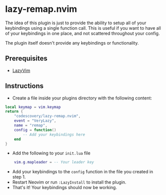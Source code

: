 # lazy-remap.nvim

The idea of this plugin is just to provide the ability to setup all of your keybindings using a single function call. This is useful if you want to have all of your keybindings in one place, and not scattered throughout your config.

The plugin itself doesn't provide any keybindings or functionality.

## Prerequisites

- [LazyVim](https://github.com/folke/lazy.nvim#-plugin-spec)

## Instructions

- Create a file inside your plugins directory with the following content:

```lua
local keymap = vim.keymap
return {
    "codescovery/lazy-remap.nvim",
    event = "VeryLazy",
    name = "remap",
    config = function()
        -- Add your keybindings here
    end
}
```

- Add the following to your `init.lua` file

```lua
    vim.g.mapleader = -- Your leader key
```

- Add your keybindings to the `config` function in the file you created in step 1.
- Restart Neovim or run `:LazyInstall` to install the plugin.
- That's it! Your keybindings should now be working.
